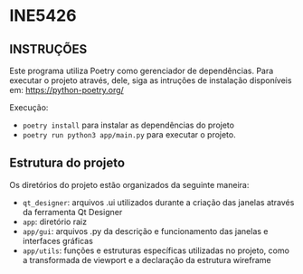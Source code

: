 # INE5426

## INSTRUÇÕES
Este programa utiliza Poetry como gerenciador de dependências. Para executar o projeto através, dele, siga as intruções de instalação disponíveis em:
https://python-poetry.org/

Execução:
- `poetry install` para instalar as dependências do projeto
- `poetry run python3 app/main.py` para executar o projeto.

## Estrutura do projeto

Os diretórios do projeto estão organizados da seguinte maneira:
- `qt_designer`: arquivos .ui utilizados durante a criação das janelas através da ferramenta Qt Designer
- `app`: diretório raiz
- `app/gui`: arquivos .py da descrição e funcionamento das janelas e interfaces gráficas
- `app/utils`: funções e estruturas específicas utilizadas no projeto, como a transformada de viewport e a declaração da estrutura wireframe
